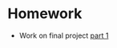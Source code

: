 # Homework

- Work on final project [part 1](https://github.com/ga-students/DAT-NYC-45/blob/master/final-project/1)
